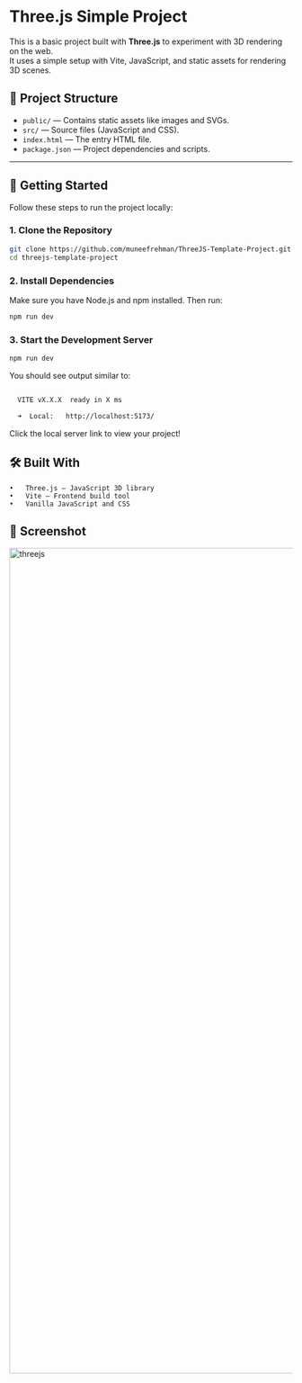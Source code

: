 # Three.js Simple Project

This is a basic project built with **Three.js** to experiment with 3D rendering on the web.  
It uses a simple setup with Vite, JavaScript, and static assets for rendering 3D scenes.

## 📁 Project Structure
- `public/` — Contains static assets like images and SVGs.
- `src/` — Source files (JavaScript and CSS).
- `index.html` — The entry HTML file.
- `package.json` — Project dependencies and scripts.

---

## 🚀 Getting Started

Follow these steps to run the project locally:

### 1. Clone the Repository

```bash
git clone https://github.com/muneefrehman/ThreeJS-Template-Project.git
cd threejs-template-project
```

### 2. Install Dependencies

Make sure you have Node.js and npm installed. Then run:

```bash
npm run dev
```

### 3. Start the Development Server

```bash
npm run dev
```

You should see output similar to:

```bash

  VITE vX.X.X  ready in X ms

  ➜  Local:   http://localhost:5173/
```

Click the local server link to view your project!

## 🛠️ Built With

	•	Three.js — JavaScript 3D library
	•	Vite — Frontend build tool
	•	Vanilla JavaScript and CSS

## 📸 Screenshot

<img width="1468" alt="threejs" src="https://github.com/user-attachments/assets/7e68809e-81c9-46fb-9929-152f37380ea8" />
